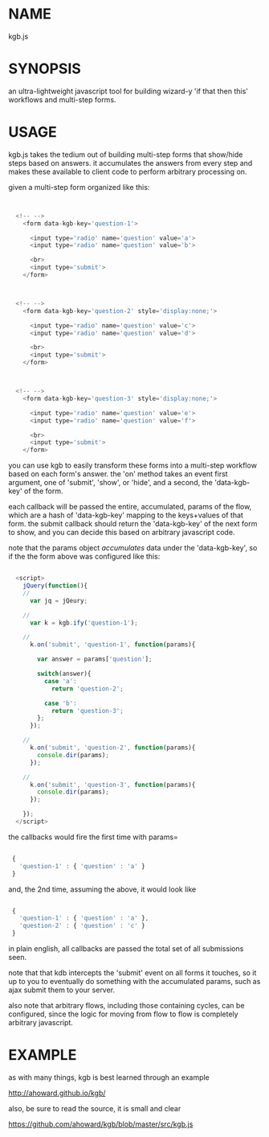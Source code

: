 NAME
====

kgb.js

SYNOPSIS
========

an ultra-lightweight javascript tool for building wizard-y 'if that then this' workflows and multi-step forms.

USAGE
=====

kgb.js takes the tedium out of building multi-step forms that show/hide steps
based on answers.  it accumulates the answers from every step and makes these
available to client code to perform arbitrary processing on.

given a multi-step form organized like this:

```javascript


  <!-- -->
    <form data-kgb-key='question-1'>

      <input type='radio' name='question' value='a'>
      <input type='radio' name='question' value='b'>

      <br>
      <input type='submit'>
    </form>



  <!-- -->
    <form data-kgb-key='question-2' style='display:none;'>

      <input type='radio' name='question' value='c'>
      <input type='radio' name='question' value='d'>

      <br>
      <input type='submit'>
    </form>



  <!-- -->
    <form data-kgb-key='question-3' style='display:none;'>

      <input type='radio' name='question' value='e'>
      <input type='radio' name='question' value='f'>

      <br>
      <input type='submit'>
    </form>


```

you can use kgb to easily transform these forms into a multi-step workflow
based on each form's answer.  the 'on' method takes an event first argument,
one of 'submit', 'show', or 'hide', and a second, the 'data-kgb-key' of the form.

each callback will be passed the entire, accumulated, params of the flow,
which are a hash of 'data-kgb-key' mapping to the keys+values of that form.
the submit callback should return the 'data-kgb-key' of the next form to show,
and you can decide this based on arbitrary javascript code.

note that the params object *accumulates* data under the 'data-kgb-key', so if
the the form above was configured like this:


```javascript

  <script>
    jQuery(function(){
    //
      var jq = jQeury;

    //
      var k = kgb.ify('question-1');

    //
      k.on('submit', 'question-1', function(params){

        var answer = params['question'];

        switch(answer){
          case 'a':
            return 'question-2';

          case 'b':
            return 'question-3';
        };
      });

    //
      k.on('submit', 'question-2', function(params){
        console.dir(params);
      });

    //
      k.on('submit', 'question-3', function(params){
        console.dir(params);
      });

    });
  </script>

```

the callbacks would fire the first time with params=

```javascript

 {
   'question-1' : { 'question' : 'a' }
 }

```

and, the 2nd time, assuming the above, it would look like

```javascript

 {
   'question-1' : { 'question' : 'a' },
   'question-2' : { 'question' : 'c' }
 }

```

in plain english, all callbacks are passed the total set of all submissions
seen.

note that that kdb intercepts the 'submit' event on all forms it touches, so
it up to you to eventually do something with the accumulated params, such as
ajax submit them to your server.

also note that arbitrary flows, including those containing cycles, can be
configured, since the logic for moving from flow to flow is completely
arbitrary javascript.

EXAMPLE
=======

as with many things, kgb is best learned through an example

  http://ahoward.github.io/kgb/

also, be sure to read the source, it is small and clear

  https://github.com/ahoward/kgb/blob/master/src/kgb.js

